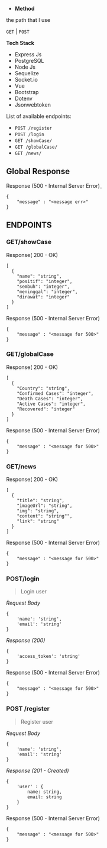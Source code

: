 * **Method** <br>

the path that I use <br>

`GET` | `POST` <br>

**Tech Stack** <br>

* Express Js <br>
* PostgreSQL <br>
* Node Js <br>
* Sequelize <br>
* Socket.io <br>
* Vue
* Bootstrap
* Dotenv
* Jsonwebtoken <br>

List of available endpoints:
- `POST /register`
- `POST /login`
- `GET /showCase/`
- `GET /globalCase/`
- `GET /news/`

## Global Response

Response (500 - Internal Server Error)_
```
{
	"message" : "<message err>"
}
```

## ENDPOINTS

### GET/showCase

Response( 200 - OK)
```
[
  {
    "name": "string",
    "positif": "integer",
    "sembuh": "integer",
    "meninggal": "integer",
    "dirawat": "integer"
  }
]
```

Response (500 - Internal Server Error)

```
{
	"message" : "<message for 500>"
}
```

### GET/globalCase

Response( 200 - OK)
```
[
  {
    "Country": "string",
    "Confirmed Cases": "integer",
    "Death Cases": "integer",
    "Active Cases": "integer",
    "Recovered": "integer"
  }
]
```

Response (500 - Internal Server Error)

```
{
	"message" : "<message for 500>"
}
```

### GET/news

Response( 200 - OK)
```
[
  {
    "title": "string",
    "imageUrl": "string",
    "img": "string",
    "content": "string"",
    "link": "string"
  }
]
```

Response (500 - Internal Server Error)
```
{
	"message" : "<message for 500>"
}
```

### POST/login

> Login user

_Request Body_
```
{
	'name': 'string',
	'email': 'string'
}
```
_Response (200)_
```
{
	'access_token': 'string'
}
```

Response (500 - Internal Server Error)
```
{
	"message" : "<message for 500>"
}
```

### POST /register

  

> Register user
  

_Request Body_
```
{
	'name': 'string',
	'email': 'string'
}
```

_Response (201 - Created)_

```
{
	'user' : {
		name: string,
		email: string
	}
}
```

Response (500 - Internal Server Error)
```
{
	"message" : "<message for 500>"
}
```